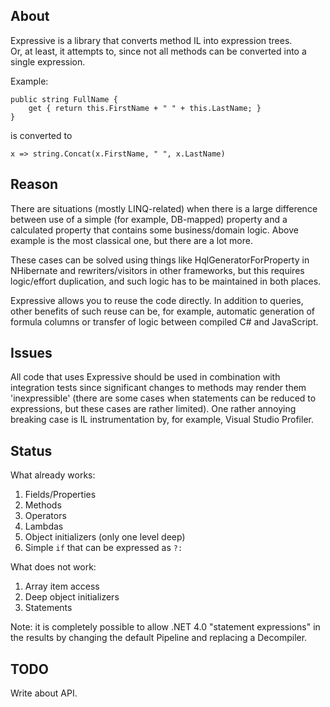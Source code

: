 About
-----

Expressive is a library that converts method IL into expression trees.  
Or, at least, it attempts to, since not all methods can be converted into a single expression.

Example:

    public string FullName {
        get { return this.FirstName + " " + this.LastName; }
    }

is converted to

    x => string.Concat(x.FirstName, " ", x.LastName)

Reason
------

There are situations (mostly LINQ-related) when there is a large difference between use of a simple (for example, DB-mapped) property and a calculated property that contains some business/domain logic. Above example is the most classical one, but there are a lot more.

These cases can be solved using things like HqlGeneratorForProperty in NHibernate and rewriters/visitors in other frameworks, but this requires logic/effort duplication, and such logic has to be maintained in both places. 

Expressive allows you to reuse the code directly. In addition to queries, other benefits of such reuse can be, for example, automatic generation of formula columns or transfer of logic between compiled C# and JavaScript.

Issues
------

All code that uses Expressive should be used in combination with integration tests since significant changes to methods may render them 'inexpressible' (there are some cases when statements can be reduced to expressions, but these cases are rather limited). One rather annoying breaking case is IL instrumentation by, for example, Visual Studio Profiler.

Status
------

What already works:

1. Fields/Properties
2. Methods
3. Operators
4. Lambdas
5. Object initializers (only one level deep)
6. Simple `if` that can be expressed as `?:`

What does not work:

1. Array item access
2. Deep object initializers
3. Statements

Note: it is completely possible to allow .NET 4.0 "statement expressions" in the results by changing the default Pipeline and replacing a Decompiler.

TODO
----

Write about API.